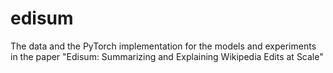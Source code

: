 # edisum
The data and the PyTorch implementation for the models and experiments in the paper "Edisum: Summarizing and Explaining Wikipedia Edits at Scale"
